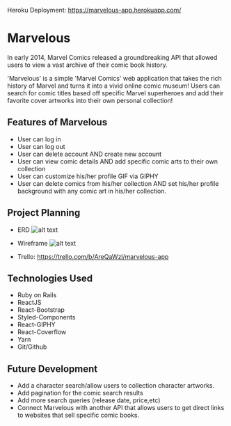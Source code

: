 Heroku Deployment: https://marvelous-app.herokuapp.com/

# Marvelous 

In early 2014, Marvel Comics released a groundbreaking API that allowed users to view a vast archive of their comic book history.

'Marvelous' is a simple 'Marvel Comics' web application that takes the rich history of Marvel and turns it into a vivid online comic museum! Users can search for comic titles based off specific Marvel superheroes and add their favorite cover artworks into their own personal collection!

## Features of Marvelous

* User can log in
* User can log out
* User can delete account AND create new account
* User can view comic details AND add specific comic arts to their own collection
* User can customize his/her profile GIF via GIPHY
* User can delete comics from his/her collection AND set his/her profile background with any comic art in his/her collection.

## Project Planning

* ERD 
![alt text](https://i.imgur.com/jIvyeQl.png?1)

* Wireframe
![alt text](https://i.imgur.com/ksjBWJX.png?1) 


* Trello: https://trello.com/b/AreQaWzl/marvelous-app




## Technologies Used

* Ruby on Rails
* ReactJS
* React-Bootstrap
* Styled-Components
* React-GIPHY
* React-Coverflow
* Yarn
* Git/Github

## Future Development
* Add a character search/allow users to collection character artworks.
* Add pagination for the comic search results
* Add more search queries (release date, price,etc)
* Connect Marvelous with another API that allows users to get direct links to websites that sell specific comic books.



